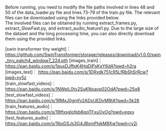 Before running, you need to modify the file paths involved in lines 48 and 50 of the data_loader.py file and lines 73-79 of the train.py file. The relevant files can be downloaded using the links provided below.  
The involved files can be obtained by running extract_frames.py, extract_SlowFast.py, and extract_audio_feature1.py. Due to the large size of the dataset and the long processing time, you can also directly download them using the provided links.

[swin transformer tiny weight]：https://github.com/SwinTransformer/storage/releases/download/v1.0.0/swin_tiny_patch4_window7_224.pth
[images_train]：https://pan.baidu.com/s/1quxDJffpK4HqDiPsKxY6dA?pwd=h2ra  
[images_test]： https://pan.baidu.com/s/1DRxdk751c95LfRbShSrRcw?pwd=xy5z  
[train_slowfast_videos]： https://pan.baidu.com/s/1NWeiL0tv2SuKNoavp02OdA?pwd=25q8  
[test_slowfast_videos]： https://pan.baidu.com/s/1RMxJ0gnifv2ADxUEDvMBtA?pwd=5k28  
[train_features_audio]： https://pan.baidu.com/s/19tfxsglofpb6qqTFxuOvOg?pwd=egxx  
[test_features_audio]：https://pan.baidu.com/s/1lbxDSJs3G4JBxmPIskM8Xw?pwd=rv2i  
